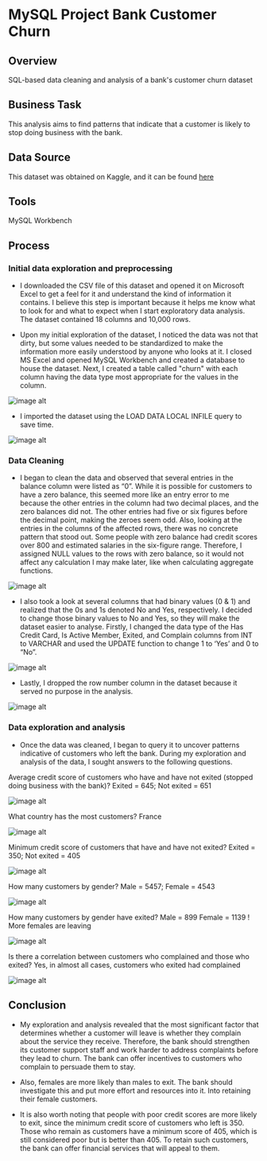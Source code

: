 # MySQL Project Bank Customer Churn

## Overview

SQL-based data cleaning and analysis of a bank's customer churn dataset

## Business Task

This analysis aims to find patterns that indicate that a customer is likely to stop doing business with the bank.

## Data Source

This dataset was obtained on Kaggle, and it can be found [here](https://www.kaggle.com/datasets/radheshyamkollipara/bank-customer-churn)

## Tools

MySQL Workbench

## Process

### Initial data exploration and preprocessing

* I downloaded the CSV file of this dataset and opened it on Microsoft Excel to get a feel for it and understand the kind of information it contains. I believe this step is important because it helps me know what to look for and what to expect when I start exploratory data analysis. The dataset contained 18 columns and 10,000 rows.

* Upon my initial exploration of the dataset, I noticed the data was not that dirty, but some values needed to be standardized to make the information more easily understood by anyone who looks at it. I closed MS Excel and opened MySQL Workbench and created a database to house the dataset. Next, I created a table called "churn" with each column having the data type most appropriate for the values in the column.

![image alt](https://github.com/jefferyokpala/MySQL-Project-Bank-Customer-Churn/blob/main/images/image6.png?raw=true)

* I imported the dataset using the LOAD DATA LOCAL INFILE query to save time.

![image alt](https://github.com/jefferyokpala/MySQL-Project-Bank-Customer-Churn/blob/main/images/image10.png?raw=true)

### Data Cleaning

* I began to clean the data and observed that several entries in the balance column were listed as “0”. While it is possible for customers to have a zero balance, this seemed more like an entry error to me because the other entries in the column had two decimal places, and the zero balances did not. The other entries had five or six figures before the decimal point, making the zeroes seem odd. Also, looking at the entries in the columns of the affected rows, there was no concrete pattern that stood out. Some people with zero balance had credit scores over 800 and estimated salaries in the six-figure range. Therefore, I assigned NULL values to the rows with zero balance, so it would not affect any calculation I may make later, like when calculating aggregate functions.

![image alt](https://github.com/jefferyokpala/MySQL-Project-Bank-Customer-Churn/blob/main/images/image3.png?raw=true)

* I also took a look at several columns that had binary values (0 & 1) and realized that the 0s and 1s denoted No and Yes, respectively. I decided to change those binary values to No and Yes, so they will make the dataset easier to analyse. Firstly, I changed the data type of the Has Credit Card, Is Active Member, Exited, and Complain columns from INT to VARCHAR and used the UPDATE function to change 1 to ‘Yes’ and 0 to “No”.

![image alt](https://github.com/jefferyokpala/MySQL-Project-Bank-Customer-Churn/blob/main/images/image1.png?raw=true)

* Lastly, I dropped the row number column in the dataset because it served no purpose in the analysis.

![image alt](https://github.com/jefferyokpala/MySQL-Project-Bank-Customer-Churn/blob/main/images/image4.png?raw=true)

### Data exploration and analysis

* Once the data was cleaned, I began to query it to uncover patterns indicative of customers who left the bank. During my exploration and analysis of the data, I sought answers to the following questions.

Average credit score of customers who have and have not exited (stopped doing business with the bank)? Exited = 645; Not exited = 651

![image alt](https://github.com/jefferyokpala/MySQL-Project-Bank-Customer-Churn/blob/main/images/image11.png?raw=true)

What country has the most customers? France

![image alt](https://github.com/jefferyokpala/MySQL-Project-Bank-Customer-Churn/blob/main/images/image2.png?raw=true)

Minimum credit score of customers that have and have not exited? Exited = 350; Not exited = 405

![image alt](https://github.com/jefferyokpala/MySQL-Project-Bank-Customer-Churn/blob/main/images/image5.png?raw=true)

How many customers by gender? Male = 5457; Female = 4543

![image alt](https://github.com/jefferyokpala/MySQL-Project-Bank-Customer-Churn/blob/main/images/image9.png?raw=true)

How many customers by gender have exited? Male = 899 Female = 1139  ! More females are leaving

![image alt](https://github.com/jefferyokpala/MySQL-Project-Bank-Customer-Churn/blob/main/images/image8.png?raw=true)

Is there a correlation between customers who complained and those who exited? Yes, in almost all cases, customers who exited had complained

![image alt](https://github.com/jefferyokpala/MySQL-Project-Bank-Customer-Churn/blob/main/images/image7.png?raw=true)

## Conclusion

* My exploration and analysis revealed that the most significant factor that determines whether a customer will leave is whether they complain about the service they receive. Therefore, the bank should strengthen its customer support staff and work harder to address complaints before they lead to churn. The bank can offer incentives to customers who complain to persuade them to stay.

* Also, females are more likely than males to exit. The bank should investigate this and put more effort and resources into it. Into retaining their female customers.

* It is also worth noting that people with poor credit scores are more likely to exit, since the minimum credit score of customers who left is 350.  Those who remain as customers have a minimum score of 405, which is still considered poor but is better than 405. To retain such customers, the bank can offer financial services that will appeal to them.




